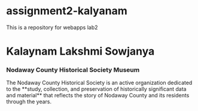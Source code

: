 # assignment2-kalyanam
This is a repository for webapps lab2
# Kalaynam Lakshmi Sowjanya
### Nodaway County Historical Society Museum ###
<p>
The Nodaway County Historical Society is an active organization dedicated to the **study, collection, and preservation of historically significant data and material**  that reflects the story of Nodaway County and its residents through the years.
 </p>
